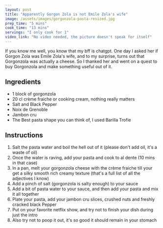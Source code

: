 ```yaml
---
layout: post
title: "Apparently Gorgon Zola is not Emile Zola's wife"
image: /assets/images/gorgonzola-pasta-resized.jpg
prep_time: "5 mins"
cook_time: "13 mins"
servings: "I only cook for 1"
video_link: "No video needed, the picture doesn't speak for itself"
---
```


If you know me well, you know that my bff is chatgpt. One day I asked her if Gorgon Zola was Emile Zola's wife, and to my surprise, turns out that Gorgonzola was actually a cheese. So I thanked her and went on a quest to buy Gorgonzola and make something useful out of it. 

## Ingredients

* 1 block of gorgonzola
* 20 cl crème fraiche or cooking cream, nothing really matters
* Salt and Black Pepper
* Noix de Grenoble
* Jambon cru
* The Best pasta shape you can think of, I used Barilla Trofie


## Instructions

1. Salt the pasta water and boil the hell out of it (please don't add oil, it's a waste of oil)
2. Once the water is raving, add your pasta and cook to al dente (10 mins in that case)
3. In a pan, melt your gorgonzola cheese with the crème fraiche till your get a silky smooth rich creamy texture (that's a full list of all the adjectives I know)
4. Add a pinch of salt (gorgonzola is salty enough) to your sauce
5. Add a bit of pasta water to your sauce, and then add your pasta and mix it all together
6. Plate your pasta, add your jambon cru slices, crushed nuts and freshly cracked black Pepper
7. Put on your favorite netflix show, and try not to finish your dish during just the intro
8. Also try not to poop it out, it's so good it should remain in your stomach


